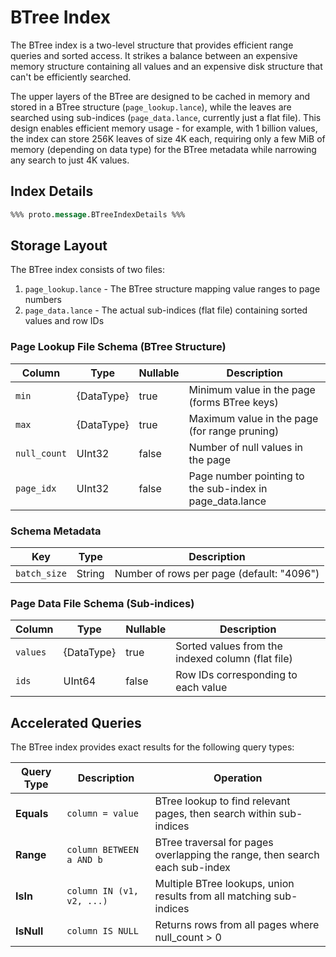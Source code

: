 # BTree Index

The BTree index is a two-level structure that provides efficient range queries and sorted access. 
It strikes a balance between an expensive memory structure containing all values 
and an expensive disk structure that can't be efficiently searched.

The upper layers of the BTree are designed to be cached in memory and stored in a 
BTree structure (`page_lookup.lance`), while the leaves are searched using sub-indices 
(`page_data.lance`, currently just a flat file). 
This design enables efficient memory usage - for example, with 1 billion values, 
the index can store 256K leaves of size 4K each, requiring only a few MiB of memory 
(depending on data type) for the BTree metadata while narrowing any search to just 4K values.

## Index Details

```protobuf
%%% proto.message.BTreeIndexDetails %%%
```

## Storage Layout

The BTree index consists of two files:

1. `page_lookup.lance` - The BTree structure mapping value ranges to page numbers
2. `page_data.lance` - The actual sub-indices (flat file) containing sorted values and row IDs

### Page Lookup File Schema (BTree Structure)

| Column       | Type       | Nullable | Description                                              |
|--------------|------------|----------|----------------------------------------------------------|
| `min`        | {DataType} | true     | Minimum value in the page (forms BTree keys)             |
| `max`        | {DataType} | true     | Maximum value in the page (for range pruning)            |
| `null_count` | UInt32     | false    | Number of null values in the page                        |
| `page_idx`   | UInt32     | false    | Page number pointing to the sub-index in page_data.lance |

### Schema Metadata

| Key | Type | Description |
|-----|------|-------------|
| `batch_size` | String | Number of rows per page (default: "4096") |

### Page Data File Schema (Sub-indices)

| Column   | Type       | Nullable | Description                                       |
|----------|------------|----------|---------------------------------------------------|
| `values` | {DataType} | true     | Sorted values from the indexed column (flat file) |
| `ids`    | UInt64     | false    | Row IDs corresponding to each value               |

## Accelerated Queries

The BTree index provides exact results for the following query types:

| Query Type | Description               | Operation                                                                   |
|------------|---------------------------|-----------------------------------------------------------------------------|
| **Equals** | `column = value`          | BTree lookup to find relevant pages, then search within sub-indices         |
| **Range**  | `column BETWEEN a AND b`  | BTree traversal for pages overlapping the range, then search each sub-index |
| **IsIn**   | `column IN (v1, v2, ...)` | Multiple BTree lookups, union results from all matching sub-indices         |
| **IsNull** | `column IS NULL`          | Returns rows from all pages where null_count > 0                            |
